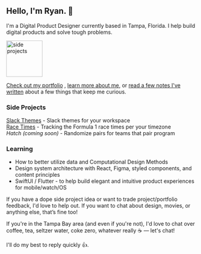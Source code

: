 ## Hello, I'm Ryan. 👋

I'm a Digital Product Designer currently based in Tampa, Florida. I help build digital products and solve tough problems.

<img src="https://work.ryanparag.com/static/df3dcb343fc0300cb35c1a39f24ea090/46604/portfolio-example-icon.png" alt="side projects" width="96"/>

[Check out my portfolio](https://ryanparag.com) , [learn more about me](https://ryanparag.com/about), or [read a few notes I've written](https://notes.ryanparag.com) about a few things that keep me curious.

### Side Projects
[Slack Themes](https://slack-themes.now.sh) - Slack themes for your workspace  
[Race Times](http://grapalab.com/f1-race-times/)  - Tracking the Formula 1 race times per your timezone  
_Hatch (coming soon)_ - Randomize pairs for teams that pair program

### Learning
- How to better utilize data and Computational Design Methods
- Design system architecture with React, Figma, styled components, and content principles
- SwiftUI / Flutter - to help build elegant and intuitive product experiences for mobile/watch/OS

If you have a dope side project idea or want to trade project/portfolio feedback, I'd love to help out. If you want to chat about design, movies, or anything else, that’s fine too!

If you're in the Tampa Bay area (and even if you're not), I'd love to chat over coffee, tea, seltzer water, coke zero, whatever really ☕️ — let's chat!

I'll do my best to reply quickly 👍.
